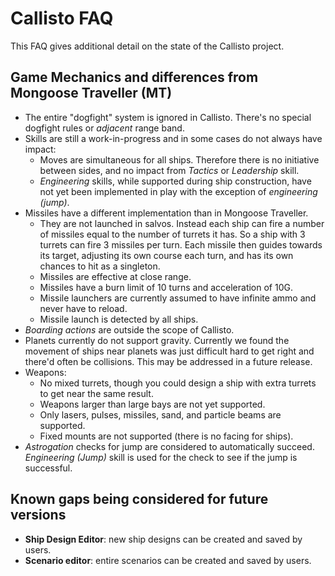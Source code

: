 # Callisto FAQ

This FAQ gives additional detail on the state of the Callisto project.

## Game Mechanics and differences from Mongoose Traveller (MT)

* The entire "dogfight" system is ignored in Callisto.  There's no special dogfight rules or _adjacent_ range band.
* Skills are still a work-in-progress and in some cases do not always have impact:
  * Moves are simultaneous for all ships.  Therefore there is no initiative between sides, and no impact from _Tactics_ or _Leadership_ skill. 
  * _Engineering_ skills, while supported during ship construction, have not yet been implemented in play with the exception of _engineering (jump)_.
* Missiles have a different implementation than in Mongoose Traveller.  
  * They are not launched in salvos.  Instead each ship can fire a number of missiles equal to the number of turrets it has.  So a ship with 3 turrets can fire 3 missiles per turn.  Each missile then guides towards its target, adjusting its own course each turn, and has its own chances to hit as a singleton.
  * Missiles are effective at close range.
  * Missiles have a burn limit of 10 turns and acceleration of 10G.
  * Missile launchers are currently assumed to have infinite ammo and never have to reload.
  * Missile launch is detected by all ships.
* _Boarding actions_ are outside the scope of Callisto.
* Planets currently do not support gravity.  Currently we found the movement of ships near planets was just difficult hard to get right and there'd often be collisions.  This may be addressed in a future release.
* Weapons:
  * No mixed turrets, though you could design a ship with extra turrets to get near the same result.
  * Weapons larger than large bays are not yet supported.
  * Only lasers, pulses, missiles, sand, and particle beams are supported.
  * Fixed mounts are not supported (there is no facing for ships).
* _Astrogation_ checks for jump are considered to automatically succeed.  _Engineering (Jump)_ skill is used for the check to see if the jump is successful.  

## Known gaps being considered for future versions

* **Ship Design Editor**: new ship designs can be created and saved by users.
* **Scenario editor**: entire scenarios can be created and saved by users.
